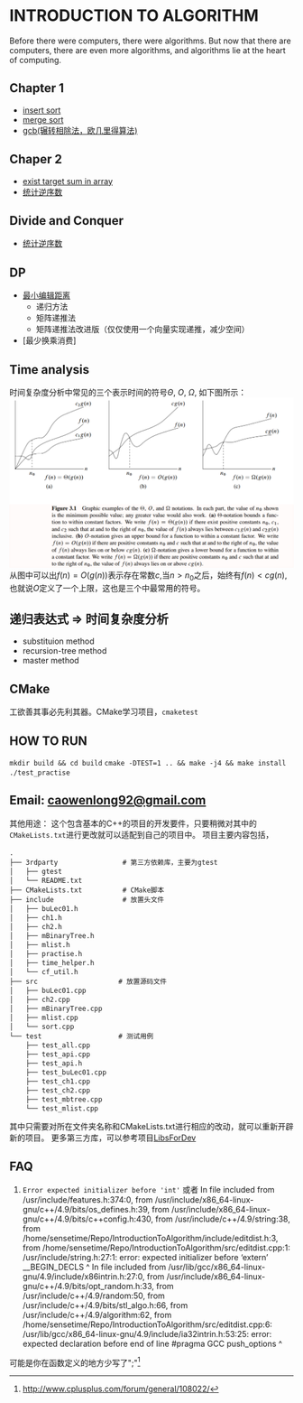 # INTRODUCTION TO ALGORITHM
Before there were computers, there were algorithms. But now that there are computers, there are even more algorithms, and algorithms lie at the heart of computing.

## Chapter 1
- [insert sort](src/sort.cpp)
- [merge sort](src/sort.cpp)
- [gcb(辗转相除法，欧几里得算法)](src/buLec01.cpp)

## Chaper 2

- [exist target sum in array](src/ch2.cpp)
- [统计逆序数](src/ch2.cpp)

<!-- ## 递归
- gcd
- 汉诺塔 -->

## Divide and Conquer
- [统计逆序数](src/ch2.cpp)

## DP
- [最小编辑距离](src/editdist.cpp)
    - 递归方法
    - 矩阵递推法
    - 矩阵递推法改进版（仅仅使用一个向量实现递推，减少空间）
- [最少换乘消费]

## Time analysis
时间复杂度分析中常见的三个表示时间的符号$\Theta$, $O$, $\Omega$, 如下图所示：
![@时间复杂度表示符号](./images/TimeAnalysis.png)
从图中可以出$f(n) = O(g(n))$表示存在常数$c$,当$n > n_0$之后，始终有$f(n) < cg(n)$, 也就说$O$定义了一个上限，这也是三个中最常用的符号。

## 递归表达式 => 时间复杂度分析
- substituion method
- recursion-tree method
- master method

## CMake 

工欲善其事必先利其器。CMake学习项目，`cmaketest`

## HOW TO RUN
`mkdir build && cd build`
`cmake -DTEST=1 .. && make -j4 && make install`
`./test_practise`

## Email: caowenlong92@gmail.com

其他用途： 这个包含基本的C++的项目的开发要件，只要稍微对其中的`CMakeLists.txt`进行更改就可以适配到自己的项目中。
项目主要内容包括，
```
.
├── 3rdparty                # 第三方依赖库，主要为gtest
│   ├── gtest
│   └── README.txt
├── CMakeLists.txt          # CMake脚本
├── include                 # 放置头文件
│   ├── buLec01.h
│   ├── ch1.h
│   ├── ch2.h
│   ├── mBinaryTree.h
│   ├── mlist.h
│   ├── practise.h
│   ├── time_helper.h
│   └── cf_util.h
├── src                    # 放置源码文件
│   ├── buLec01.cpp
│   ├── ch2.cpp
│   ├── mBinaryTree.cpp
│   ├── mlist.cpp
│   └── sort.cpp
└── test                   # 测试用例
    ├── test_all.cpp
    ├── test_api.cpp
    ├── test_api.h
    ├── test_buLec01.cpp
    ├── test_ch1.cpp
    ├── test_ch2.cpp
    ├── test_mbtree.cpp
    └── test_mlist.cpp
```
其中只需要对所在文件夹名称和CMakeLists.txt进行相应的改动，就可以重新开辟新的项目。
更多第三方库，可以参考项目[LibsForDev](https://github.com/cwlseu/LibsForDev)


## FAQ
1. `Error expected initializer before 'int'` 或者
In file included from /usr/include/features.h:374:0,
                 from /usr/include/x86_64-linux-gnu/c++/4.9/bits/os_defines.h:39,
                 from /usr/include/x86_64-linux-gnu/c++/4.9/bits/c++config.h:430,
                 from /usr/include/c++/4.9/string:38,
                 from /home/sensetime/Repo/IntroductionToAlgorithm/include/editdist.h:3,
                 from /home/sensetime/Repo/IntroductionToAlgorithm/src/editdist.cpp:1:
/usr/include/string.h:27:1: error: expected initializer before ‘extern’
 __BEGIN_DECLS
 ^
In file included from /usr/lib/gcc/x86_64-linux-gnu/4.9/include/x86intrin.h:27:0,
                 from /usr/include/x86_64-linux-gnu/c++/4.9/bits/opt_random.h:33,
                 from /usr/include/c++/4.9/random:50,
                 from /usr/include/c++/4.9/bits/stl_algo.h:66,
                 from /usr/include/c++/4.9/algorithm:62,
                 from /home/sensetime/Repo/IntroductionToAlgorithm/src/editdist.cpp:6:
/usr/lib/gcc/x86_64-linux-gnu/4.9/include/ia32intrin.h:53:25: error: expected declaration before end of line
 #pragma GCC push_options
                         ^

可能是你在函数定义的地方少写了";"[^1]

[^1]: http://www.cplusplus.com/forum/general/108022/
